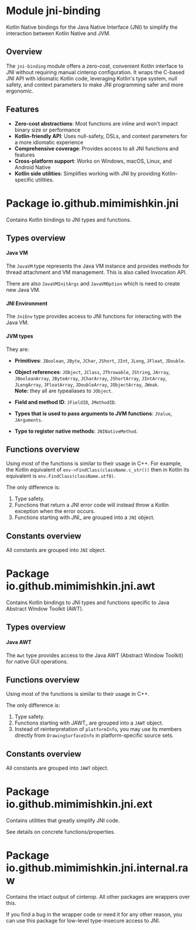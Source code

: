 # Module jni-binding

Kotlin Native bindings for the Java Native Interface (JNI) to simplify the interaction between Kotlin Native and JVM.

## Overview

The `jni-binding` module offers a zero-cost, convenient Kotlin interface to JNI without requiring manual cinterop 
configuration. It wraps the C-based JNI API with idiomatic Kotlin code, leveraging Kotlin's type system, null safety,
and context parameters to make JNI programming safer and more ergonomic.

## Features

- **Zero-cost abstractions**: Most functions are inline and won't impact binary size or performance
- **Kotlin-friendly API**: Uses null-safety, DSLs, and context parameters for a more idiomatic experience
- **Comprehensive coverage**: Provides access to all JNI functions and features
- **Cross-platform support**: Works on Windows, macOS, Linux, and Android Native
- **Kotlin side utilities**: Simplifies working with JNI by providing Kotlin-specific utilities.

# Package io.github.mimimishkin.jni

Contains Kotlin bindings to JNI types and functions.

## Types overview

#### Java VM

The `JavaVM` type represents the Java VM instance and provides methods for thread attachment and VM management.
This is also called Invocation API.

There are also `JavaVMInitArgs` and `JavaVMOption` which is need to create new Java VM.

#### JNI Environment

The `JniEnv` type provides access to JNI functions for interacting with the Java VM.

#### JVM types

They are:

- **Primitives**: `JBoolean`, `JByte`, `JChar`, `JShort`, `JInt`, `JLong`, `JFloat`, `JDouble`.

- **Object references**: `JObject`, `JClass`, `JThrowable`, `JString`, `JArray`, `JBooleanArray`, `JByteArray`,
  `JCharArray`, `JShortArray`, `JIntArray`, `JLongArray`, `JFloatArray`, `JDoubleArray`, `JObjectArray`, `JWeak`.  
  **Note:** they all are typealiases to `JObject`.

- **Field and method ID**: `JFieldID`, `JMethodID`.

- **Types that is used to pass arguments to JVM functions**: `JValue`, `JArguments`.

- **Type to register native methods**: `JNINativeMethod`.

## Functions overview

Using most of the functions is similar to their usage in C++. For example, the Kotlin equivalent of
`env->FindClass(className.c_str())` then in Kotlin its equivalent is `env.FindClass(className.utf8)`.

The only difference is:
1. Type safety.
2. Functions that return a JNI error code will instead throw a Kotlin exception when the error occurs.
3. Functions starting with JNI_ are grouped into a `JNI` object.

## Constants overview

All constants are grouped into `JNI` object.

# Package io.github.mimimishkin.jni.awt

Contains Kotlin bindings to JNI types and functions specific to Java Abstract Window Toolkit (AWT).

## Types overview

#### Java AWT

The `Awt` type provides access to the Java AWT (Abstract Window Toolkit) for native GUI operations.

## Functions overview

Using most of the functions is similar to their usage in C++.

The only difference is:
1. Type safety.
2. Functions starting with JAWT_ are grouped into a `JAWT` object.
3. Instead of reinterpretation of `platformInfo`, you may use its members directly from `DrawingSurfaceInfo` in 
   platform-specific source sets. 

## Constants overview

All constants are grouped into `JAWT` object.

# Package io.github.mimimishkin.jni.ext

Contains utilities that greatly simplify JNI code.

See details on concrete functions/properties.

# Package io.github.mimimishkin.jni.internal.raw

Contains the intact output of cinterop. All other packages are wrappers over this.

If you find a bug in the wrapper code or need it for any other reason, you can use this package for low-level
type-insecure access to JNI.
